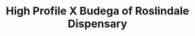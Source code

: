 ---
title: "High Profile X Budega of Roslindale Dispensary"
url: /roslindale/high-profile-x-budega-of-roslindale-dispensary/
shop: cannabis
---